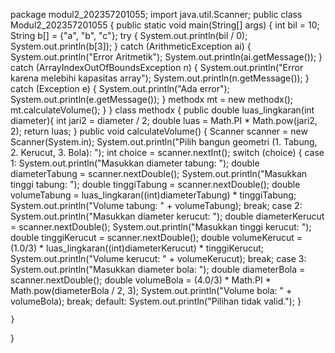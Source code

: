 package modul2_202357201055;
import java.util.Scanner;
public class Modul2_202357201055 {
    public static void main(String[] args) {
        int bil = 10;
        String b[] = {"a", "b", "c"};
        try {
            System.out.println(bil / 0);
            System.out.println(b[3]);
        } catch (ArithmeticException ai) {
            System.out.println("Error Aritmetik");
            System.out.println(ai.getMessage());
        } catch (ArrayIndexOutOfBoundsException n) {
            System.out.println("Error karena melebihi kapasitas array");
            System.out.println(n.getMessage());
        } catch (Exception e) {
            System.out.println("Ada error");
            System.out.println(e.getMessage());
        }
        methodx mt = new methodx();
        mt.calculateVolume();
    }
}
class methodx {
    public double luas_lingkaran(int diameter){
        int jari2 = diameter / 2;
        double luas = Math.PI * Math.pow(jari2, 2);
        return luas;
    }
    public void calculateVolume() {
        Scanner scanner = new Scanner(System.in);
        System.out.println("Pilih bangun geometri (1. Tabung, 2. Kerucut, 3. Bola): ");
        int choice = scanner.nextInt();
        switch (choice) {
            case 1:
                System.out.println("Masukkan diameter tabung: ");
                double diameterTabung = scanner.nextDouble();
                System.out.println("Masukkan tinggi tabung: ");
                double tinggiTabung = scanner.nextDouble();
                double volumeTabung = luas_lingkaran((int)diameterTabung) * tinggiTabung;
                System.out.println("Volume tabung: " + volumeTabung);
                break;
            case 2:
                System.out.println("Masukkan diameter kerucut: ");
                double diameterKerucut = scanner.nextDouble();
                System.out.println("Masukkan tinggi kerucut: ");
                double tinggiKerucut = scanner.nextDouble();
                double volumeKerucut = (1.0/3) * luas_lingkaran((int)diameterKerucut) * tinggiKerucut;
                System.out.println("Volume kerucut: " + volumeKerucut);
                break;
            case 3:
                System.out.println("Masukkan diameter bola: ");
                double diameterBola = scanner.nextDouble();
                double volumeBola = (4.0/3) * Math.PI * Math.pow(diameterBola / 2, 3);
                System.out.println("Volume bola: " + volumeBola);
                break;
            default:
                System.out.println("Pilihan tidak valid.");
        }
        
    }
}
